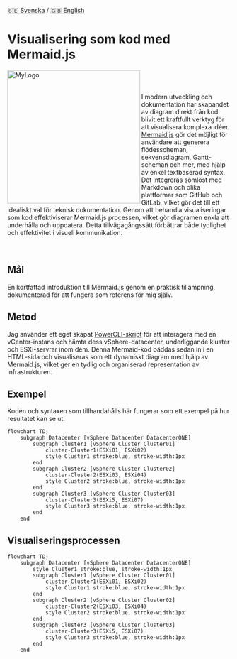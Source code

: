 [🇸🇪 Svenska](README_se.md) / [🇬🇧 English](README.md)
# Visualisering som kod med Mermaid.js
<img width="300" alt="MyLogo" src="https://mermaid.js.org/mermaid-logo.svg" align=left><br> 
<br> <br> 
I modern utveckling och dokumentation har skapandet av diagram direkt från kod blivit ett kraftfullt verktyg för att visualisera komplexa idéer. 
[Mermaid.js](https://mermaid.js.org/) gör det möjligt för användare att generera flödesscheman, sekvensdiagram, Gantt-scheman och mer, med hjälp av enkel textbaserad syntax. 
Det integreras sömlöst med Markdown och olika plattformar som GitHub och GitLab, vilket gör det till ett idealiskt val för teknisk dokumentation. 
Genom att behandla visualiseringar som kod effektiviserar Mermaid.js processen, vilket gör diagramen enkla att underhålla och uppdatera. Detta tillvägagångssätt förbättrar både tydlighet och effektivitet i visuell kommunikation. 
<br> <br> <br>

## Mål
En kortfattad introduktion till Mermaid.js genom en praktisk tillämpning, dokumenterad för att fungera som referens för mig själv.

## Metod
Jag använder ett eget skapat [PowerCLI-skript](powershell/Visualize-vSphere.ps1) för att interagera med en vCenter-instans och hämta dess vSphere-datacenter, underliggande kluster och ESXi-servrar inom dem.
Denna Mermaid-kod bäddas sedan in i en HTML-sida och visualiseras som ett dynamiskt diagram med hjälp av Mermaid.js, vilket ger en tydlig och organiserad representation av infrastrukturen.

## Exempel
Koden och syntaxen som tillhandahålls här fungerar som ett exempel på hur resultatet kan se ut.
```
flowchart TD;
    subgraph Datacenter [vSphere Datacenter DatacenterONE]
        subgraph Cluster1 [vSphere Cluster Cluster01]
            cluster-Cluster1(ESXi01, ESXi02)
            style Cluster1 stroke:blue, stroke-width:1px
        end
        subgraph Cluster2 [vSphere Cluster Cluster02]
            cluster-Cluster2(ESXi03, ESXi04)
            style Cluster2 stroke:blue, stroke-width:1px
        end
        subgraph Cluster3 [vSphere Cluster Cluster03]
            cluster-Cluster3(ESXi5, ESXi07)
            style Cluster3 stroke:blue, stroke-width:1px
        end
    end
```

## Visualiseringsprocessen
```mermaid
flowchart TD;
    subgraph Datacenter [vSphere Datacenter DatacenterONE]
        style Cluster1 stroke:blue, stroke-width:1px
        subgraph Cluster1 [vSphere Cluster Cluster01]
            cluster-Cluster1(ESXi01, ESXi02)
            style Cluster1 stroke:blue, stroke-width:1px
        end
        subgraph Cluster2 [vSphere Cluster Cluster02]
            cluster-Cluster2(ESXi03, ESXi04)
            style Cluster2 stroke:blue, stroke-width:1px
        end
        subgraph Cluster3 [vSphere Cluster Cluster03]
            cluster-Cluster3(ESXi5, ESXi07)
            style Cluster3 stroke:blue, stroke-width:1px
        end
    end
```


